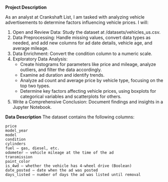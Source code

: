 **Project Description**

As an analyst at Crankshaft List, I am tasked with analyzing vehicle advertisements to determine factors influencing vehicle prices. I will:

1. Open and Review Data: Study the dataset at /datasets/vehicles_us.csv.
2. Data Preprocessing: Handle missing values, convert data types as needed, and add new columns for ad date details, vehicle age, and average mileage.
3. Data Enrichment: Convert the condition column to a numeric scale.
4. Exploratory Data Analysis:
   - Create histograms for parameters like price and mileage, analyze outliers, and filter the data accordingly.
   - Examine ad duration and identify trends.
   - Analyze ad count and average price by vehicle type, focusing on the top two types.
   - Determine key factors affecting vehicle prices, using boxplots for categorical variables and scatterplots for others.
5. Write a Comprehensive Conclusion: Document findings and insights in a Jupyter Notebook.

**Data Description**
The dataset contains the following columns:

    price
    model_year
    model
    condition
    cylinders
    fuel — gas, diesel, etc.
    odometer — vehicle mileage at the time of the ad
    transmission
    paint_color
    is_4wd — whether the vehicle has 4-wheel drive (Boolean)
    date_posted — date when the ad was posted
    days_listed — number of days the ad was listed until removal
